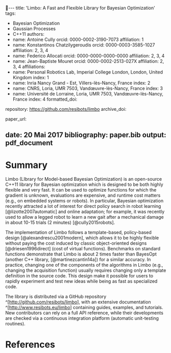 ---
title: 'Limbo: A Fast and Flexible Library for Bayesian Optimization'
tags:
  - Bayesian Optimization
  - Gaussian Processes
  - C++11
authors:
  - name: Antoine Cully
	orcid: 0000-0002-3190-7073
	affiliation: 1
  - name: Konstantinos Chatzilygeroudis
	orcid: 0000-0003-3585-1027
	affiliation: 2, 3, 4
  - name: Federico Allocati
	orcid: 0000-0000-0000-0000
	affiliation: 2, 3, 4
  - name: Jean-Baptiste Mouret
	orcid: 0000-0002-2513-027X
	affiliation: 2, 3, 4
affiliations:
  - name: Personal Robotics Lab, Imperial College London, London, United Kingdom
	index: 1
  - name: Inria Nancy Grand - Est, Villers-lès-Nancy, France
	index: 2
  - name: CNRS, Loria, UMR 7503, Vandœuvre-lès-Nancy, France
	index: 3
  - name: Université de Lorraine, Loria, UMR 7503, Vandœuvre-lès-Nancy, France
	index: 4
formatted_doi:
  
repository:
  https://github.com/resibots/limbo
archive_doi:

paper_url:

date: 20 Mai 2017
bibliography: paper.bib
output: pdf_document
---
				 
# Summary

Limbo (LIbrary for Model-based Bayesian Optimization) is  an  open-source  C++11  library  for  Bayesian optimization  which  is  designed  to  be  both  highly  flexible and very fast.  It can be used to optimize functions for which the gradient is unknown, evaluations are expensive, and runtime cost matters (e.g., on embedded systems or robots). 
In particular, Bayesian optimization recently attracted a lot of interest for direct policy search in robot learning [@lizotte2007automatic] and online adaptation; for example, it was recently used to allow a legged robot to learn a new gait after a mechanical damage in about 10-15 trials (2 minutes) [@cully2015robots].

The implementation of Limbo follows a template-based, policy-based design [@alexandrescu2001modern], which allows it to be highly flexible without paying the cost induced by classic object-oriented designs [@driesen1996direct] (cost of virtual functions). Benchmarks on standard functions demonstrate that Limbo is about 2 times faster than BayesOpt (another C++ library, [@martinezcantin14a]) for a similar accuracy. In practice, changing one of the components of the algorithms in Limbo (e.g., changing the acquisition function) usually requires changing only a template definition in the source code. This design make it possible for users to rapidly experiment and test new ideas while being as fast as specialized code.

The library is distributed via a GitHub repository ^[<http://github.com/resibots/limbo>], with an extensive documentation ^[<http://www.resibots.eu/limbo>] containing guides, examples, and tutorials. New contributors can rely on a full API reference, while their developments are checked via a continuous integration platform (automatic unit-testing routines). 
				 
# References
				 




